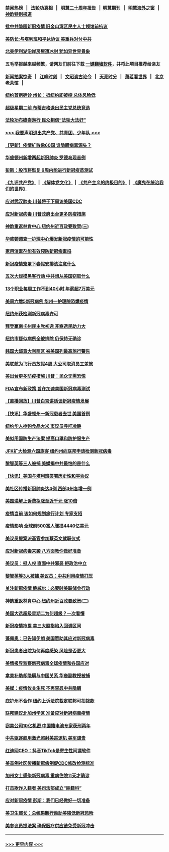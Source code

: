 #### [禁闻热榜](热点新闻.md?=0)  &nbsp;&nbsp;|&nbsp;&nbsp; [法轮功真相](https://github.com/gfw-breaker/truth/blob/master/README.md?=0) &nbsp;&nbsp;|&nbsp;&nbsp; [明慧二十周年报告](https://github.com/gfw-breaker/mh-reports/blob/master/README.md?=0) &nbsp;&nbsp;|&nbsp;&nbsp;[明慧期刊](https://github.com/gfw-breaker/mh-qikan) &nbsp;&nbsp;|&nbsp;&nbsp; [明慧海外之窗](https://github.com/gfw-breaker/mh-news/blob/master/README.md?=0) &nbsp;&nbsp;|&nbsp;&nbsp; [神韵特别报道](https://github.com/gfw-breaker/mh-news/blob/master/shenyun.md?=0)
#### [批中共隐匿新冠疫情  旧金山湾区民主人士领馆前抗议](../pages/nsc412/n11908761.md?t=03021431) 
#### [美防长:与塔利班和平达协议 美重兵对付中共](../pages/nsc412/n11908366.md?t=03021431) 
#### [北美伊利湖沿岸房屋遭冰封 犹如异世界景象](../pages/nsc412/n11908465.md?t=03021431) 
#### 五毛举报越来越频繁，请网友们前往下载 [一键翻墙软件](https://github.com/gfw-breaker/ssr-accounts)，并将此项目推荐给亲友
#### [新闻拍案惊奇](https://github.com/gfw-breaker/banned-news/blob/master/pages/link4.md) &nbsp;&nbsp;|&nbsp;&nbsp; [江峰时刻](https://github.com/gfw-breaker/banned-news/blob/master/pages/link4.md) &nbsp;&nbsp;|&nbsp;&nbsp; [文昭谈古论今](https://github.com/gfw-breaker/banned-news/blob/master/pages/link4.md) &nbsp;&nbsp;|&nbsp;&nbsp; [天亮时分](https://github.com/gfw-breaker/banned-news/blob/master/pages/link4.md) &nbsp;&nbsp;|&nbsp;&nbsp; [萧茗看世界](https://github.com/gfw-breaker/banned-news/blob/master/pages/link4.md) &nbsp;&nbsp;|&nbsp;&nbsp; [北京老茶馆](https://github.com/gfw-breaker/banned-news/blob/master/pages/link4.md) &nbsp;&nbsp;|&nbsp;&nbsp; 
#### [纽约首例确诊 州长：抵纽约即被控 总体风险低](../pages/nsc412/n11908143.md?t=03021431) 
#### [超级星期二前 布蒂吉格退出民主党总统竞选](../pages/nsc412/n11908156.md?t=03021431) 
#### [法轮功布碌崙游行 民众相信“法轮大法好”](../pages/nsc412/n11907645.md?t=03021431) 
#### [>>> 我要声明退出共产党、共青团、少年队 <<<](https://github.com/begood0513/goodnews/blob/master/quit/letter.md) 
#### [【更新】疫情扩散逾60国 谁隐瞒病毒源头？](../pages/nsc412/n11890652.md?t=03021431) 
#### [华盛顿州新增两起新冠肺炎 罗德岛现首例](../pages/nsc412/n11907757.md?t=03021431) 
#### [彭斯：股市将恢复 6周内能进行新冠疫苗测试](../pages/nsc412/n11907550.md?t=03021431) 
#### [《九评共产党》](https://github.com/begood0513/9ping.md/blob/master/README.md) &nbsp;|&nbsp; [《解体党文化》](../../../../jtdwh.md/blob/master/README.md)  &nbsp;|&nbsp; [《共产主义的终极目的》](../../../../gczydzjmd.md/blob/master/README.md) &nbsp;|&nbsp; [《魔鬼在统治我们的世界》](../../../../mgztzwmdsj.md/blob/master/README.md) 
#### [应对武汉肺炎 川普将于下周访美国CDC](../pages/nsc412/n11907493.md?t=03021431) 
#### [应对新冠病毒 川普政府出台更多防疫措施](../pages/nsc412/n11907354.md?t=03021431) 
#### [神韵重返林肯中心 纽约州近百政要致贺(三)](../pages/nsc412/n11904356.md?t=03021431) 
#### [华盛顿调查一护理中心爆发新冠疫情的可能性](../pages/nsc412/n11907230.md?t=03021431) 
#### [家用消毒剂能有效预防新冠病毒吗](../pages/nsc412/n11905553.md?t=03021431) 
#### [新冠疫情笼罩下春假安排该注意什么](../pages/nsc412/n11906890.md?t=03021431) 
#### [五次大规模黑客行动 中共想从美国窃取什么](../pages/nsc412/n11899124.md?t=03021431) 
#### [13个职业每周工作不到40小时 年薪超7万美元](../pages/nsc412/n11893686.md?t=03021431) 
#### [美周六增5新冠病例 华州一护理院恐爆疫情](../pages/nsc412/n11905823.md?t=03021431) 
#### [纽约州获检测新冠病毒许可](../pages/nsc412/n11906069.md?t=03021431) 
#### [拜登赢南卡州民主党初选 非裔选民助力大](../pages/nsc412/n11905930.md?t=03021431) 
#### [纽约市疑似病例全被排除 仍保持无确诊](../pages/nsc412/n11906039.md?t=03021431) 
#### [韩国大邱意大利两区 被美国列最高旅行警告](../pages/nsc412/n11905944.md?t=03021431) 
#### [美联航为飞行员放假4周 大公司取消员工差旅](../pages/nsc412/n11905894.md?t=03021431) 
#### [美出台更多防疫措施 川普：民众无需恐慌](../pages/nsc412/n11905747.md?t=03021431) 
#### [FDA宣布新政策 旨在加速美国新冠病毒测试](../pages/nsc412/n11905693.md?t=03021431) 
#### [【直播回放】川普白宫讲话谈新冠疫情发展](../pages/nsc412/n11905588.md?t=03021431) 
#### [【快讯】华盛顿州一新冠患者去世 美国首例](../pages/nsc412/n11905571.md?t=03021431) 
#### [纽约华人抢购食品大米 市议员呼吁冷静](../pages/nsc412/n11904453.md?t=03021431) 
#### [美拟用国防生产法案 提高口罩和防护服生产](../pages/nsc412/n11905517.md?t=03021431) 
#### [JFK扩大检测六国旅客 纽约州向联邦申请检测新冠病毒](../pages/nsc412/n11905491.md?t=03021431) 
#### [黎智英等三人被捕 美媒揭中共最怕的是什么](../pages/nsc412/n11905316.md?t=03021431) 
#### [【快讯】美国与塔利班签署历史性和平协议](../pages/nsc412/n11905172.md?t=03021431) 
#### [美社区传播新冠肺炎达4例 西部3州各增一例](../pages/nsc412/n11904070.md?t=03021431) 
#### [美国递解上诉费拟涨至近千元  涨10倍](../pages/nsc412/n11904466.md?t=03021431) 
#### [疫情当前 该如何规划旅行计划 专家支招](../pages/nsc412/n11903865.md?t=03021431) 
#### [疫情影响 全球前500富人骤损4440亿美元](../pages/nsc412/n11904283.md?t=03021431) 
#### [美议员提案派高官参加蔡英文就职仪式](../pages/nsc412/n11904166.md?t=03021431) 
#### [应对新冠病毒来袭 八方面教你做好准备](../pages/nsc412/n11903736.md?t=03021431) 
#### [美议员：挺人权 直面中共邪恶 拒政治中立](../pages/nsc412/n11903790.md?t=03021431) 
#### [黎智英等3人被捕 美议员：中共利用疫情打压](../pages/nsc412/n11903768.md?t=03021431) 
#### [关注新冠疫情 鲍威尔：必要时美联储会行动](../pages/nsc412/n11903672.md?t=03021431) 
#### [神韵重返林肯中心 纽约州近百政要致贺(二)](../pages/nsc412/n11897500.md?t=03021431) 
#### [美国大选超级星期二为何超级？一次看懂](../pages/nsc412/n11903490.md?t=03021431) 
#### [新冠疫情拖累 美三大股指陷入回调区间](../pages/nsc412/n11903211.md?t=03021431) 
#### [蓬佩奥：已告知伊朗 美国愿助其应对新冠病毒](../pages/nsc412/n11903212.md?t=03021431) 
#### [新冠患者出院为何再度感染 风险是否更大](../pages/nsc412/n11903262.md?t=03021431) 
#### [美情报界监察新冠病毒全球疫情和各国应对](../pages/nsc412/n11903098.md?t=03021431) 
#### [拿美补助却隐瞒与中国关系 华裔副教授被捕](../pages/nsc412/n11901687.md?t=03021431) 
#### [美媒：疫情攸关生死 不再容忍中共隐瞒](../pages/nsc412/n11901694.md?t=03021431) 
#### [庇护州不合作  纽约上诉法院裁定联邦可扣拨款](../pages/nsc412/n11902238.md?t=03021431) 
#### [联邦建议北加州学区 准备应对新冠病毒疫情](../pages/nsc412/n11902448.md?t=03021431) 
#### [窃美公司10亿机密 中国籍电池专家获刑两年](../pages/nsc412/n11901996.md?t=03021431) 
#### [中共驱逐舰用激光照射美巡逻机 美军谴责](../pages/nsc412/n11901964.md?t=03021431) 
#### [红迪网CEO：抖音TikTok是寄生性间谍软件](../pages/nsc412/n11901675.md?t=03021431) 
#### [美首例社区传播新冠病例促CDC修改检测标准](../pages/nsc412/n11901490.md?t=03021431) 
#### [加州女士感染新冠病毒 重病住院11天才确诊](../pages/nsc412/n11901246.md?t=03021431) 
#### [打击欺诈入籍者 美司法部成立“除籍科”](../pages/nsc412/n11901364.md?t=03021431) 
#### [应对新冠疫情 彭斯：我们已经做好一切准备](../pages/nsc412/n11901268.md?t=03021431) 
#### [美卫生部长：总统果断行动助美降低新冠风险](../pages/nsc412/n11900906.md?t=03021431) 
#### [美参议员提法案 确保医疗供应链免受新冠冲击](../pages/nsc412/n11901144.md?t=03021431) 

----
#### [ >>> 更早内容 <<< ](../indexes/nsc412-earlier.md)
